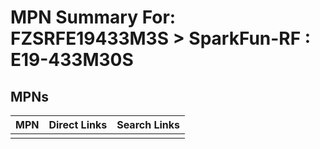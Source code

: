 



# MPN Summary For: FZSRFE19433M3S > SparkFun-RF : E19-433M30S

## MPNs
  

|MPN|Direct Links|Search Links|
| :--- | :--- | :--- |
||||
